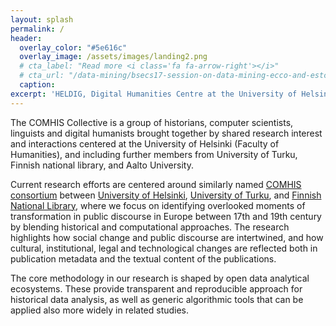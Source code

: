 ```yaml
---
layout: splash
permalink: /
header:
  overlay_color: "#5e616c"
  overlay_image: /assets/images/landing2.png
  # cta_label: "Read more <i class='fa fa-arrow-right'></i>"
  # cta_url: "/data-mining/bsecs17-session-on-data-mining-ecco-and-estc/"
  caption:
excerpt: 'HELDIG, Digital Humanities Centre at the University of Helsinki is recruiting. Three postdoctoral research positions (for 1-3 years period) are open for applications. Application deadline is July 9, 2017.<br /> [Read more <i class="fa fa-arrow-right"></i>](https://www.helsinki.fi/en/open-positions/three-3-postdoctoral-researchers-digital-humanities){: .btn .btn-page-lead-teaser}'
---
```


The COMHIS Collective is a group of historians, computer scientists, linguists and digital humanists brought together by shared research interest and interactions centered at the University of Helsinki (Faculty of Humanities), and including further members from University of Turku, Finnish national library, and Aalto University.

Current research efforts are centered around similarly named [COMHIS consortium][comhis-utu] between [University of Helsinki][comhis-hy], [University of Turku][comhis-utu], and [Finnish National Library][comhis-kansalliskirjasto], where we focus on identifying overlooked moments of transformation in public discourse in Europe between 17th and 19th century by blending historical and computational approaches. The research highlights how social change and public discourse are intertwined, and how cultural, institutional, legal and technological changes are reflected both in publication metadata and the textual content of the publications.

The core methodology in our research is shaped by open data analytical ecosystems. These provide transparent and reproducible approach for historical data analysis, as well as generic algorithmic tools that can be applied also more widely in related studies. 

[comhis-hy]: https://www.helsinki.fi/en/researchgroups/digital-humanities/research#section-13696

[comhis-utu]: https://www.utu.fi/fi/yksikot/hum/yksikot/kulttuurihistoria/tutkimus/Sivut/comhis.aspx

[comhis-kansalliskirjasto]: https://www.kansalliskirjasto.fi/en/projects/comhis-computational-history-and-the-transformation-of-public-discourse-in-finland-1640
